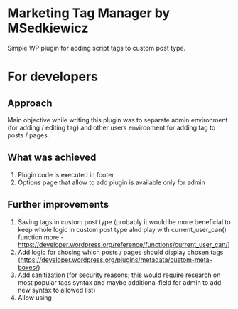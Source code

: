 # Marketing Tag Manager by MSedkiewicz

Simple WP plugin for adding script tags to custom post type.

# For developers

## Approach

Main objective while writing this plugin was to separate admin environment (for adding / editing tag) and other users environment for adding tag to posts / pages.

## What was achieved
1. Plugin code is executed in footer
2. Options page that allow to add plugin is available only for admin

## Further improvements

1. Saving tags in custom post type (probably it would be more beneficial to keep whole logic in custom post type alnd play with current_user_can() function more - https://developer.wordpress.org/reference/functions/current_user_can/)
2. Add logic for chosing which posts / pages should display chosen tags (https://developer.wordpress.org/plugins/metadata/custom-meta-boxes/)
3. Add sanitization (for security reasons; this would require research on most popular tags syntax and maybe additional field for admin to add new syntax to allowed list)
4. Allow using <script> tag in content (currently script tag is added in plugin and this may cause some issues in case ie. of Google analytics - if user chooses to add GA tag in footer, despite recommendations, it would require adding 2 tags and making sure they fire in proper order)
